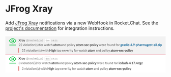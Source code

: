 # JFrog Xray

Add [JFrog Xray](https://jfrog.com/xray/) notifications via a new WebHook in Rocket.Chat. See the [project's documentation](https://github.com/crazy-max/rocketchat-xray) for integration instructions.

![JFrog Xray Integration](../../../../.gitbook/assets/Xray.png)
